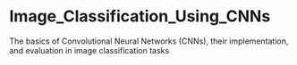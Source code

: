 # Image_Classification_Using_CNNs
The basics of Convolutional Neural Networks  (CNNs), their implementation, and evaluation in image classification tasks
